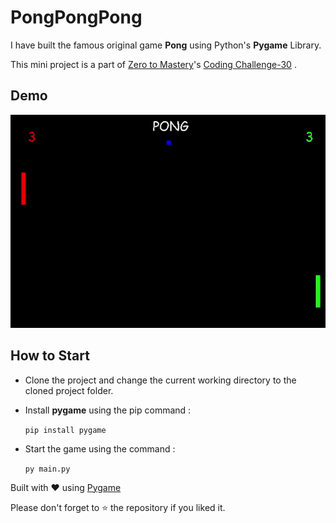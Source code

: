 # PongPongPong

<p>I have built the famous original game <b>Pong</b> using Python's <b>Pygame</b> Library. </p>

This mini project is a part of [Zero to Mastery](https://github.com/zero-to-mastery)'s [Coding Challenge-30](https://github.com/zero-to-mastery/coding_challenge-30) .


## Demo
![Pong Game](https://github.com/ashutoshkrris/Pong-Game/blob/master/demo/demo.gif)

## How to Start

* Clone the project and change the current working directory to the cloned project folder.

* Install **pygame** using the pip command :

     `pip install pygame`

* Start the game using the command :

     `py main.py`


Built with ❤️️ using [Pygame](https://www.pygame.org/)

Please don't forget to ⭐ the repository if you liked it.
